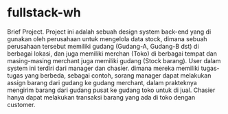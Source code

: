 # fullstack-wh
Brief Project.  Project ini adalah sebuah design system back-end yang di gunakan oleh perusahaan untuk mengelola data stock, dimana sebuah perusahaan tersebut memiliki gudang (Gudang-A, Gudang-B dst) di berbagai lokasi, dan juga memiliki merchan (Toko) di berbagai tempat dan masing-masing merchant juga memiliki gudang (Stock barang). 
User dalam system ini terdiri dari manager dan chasier. dimana mereka memiliki tugas-tugas yang berbeda, sebagai contoh, sorang manager dapat melakukan assign barang dari gudang ke gudang merchant, dalam prakteknya  mengirim barang dari gudang pusat ke gudang toko untuk di jual.
Chasier hanya dapat melakukan transaksi barang yang ada di toko dengan customer.
